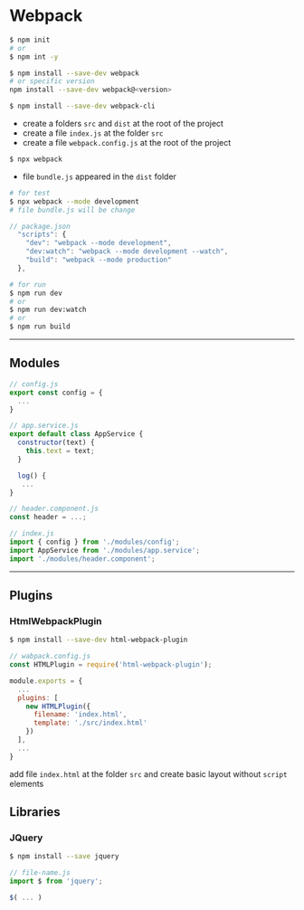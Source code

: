 # Webpack

```bash
$ npm init
# or
$ npm int -y
```

```bash
$ npm install --save-dev webpack
# or specific version
npm install --save-dev webpack@<version>
```

```bash
$ npm install --save-dev webpack-cli
```

- create a folders `src` and `dist` at the root of the project
- create a file `index.js` at the folder `src`
- create a file `webpack.config.js` at the root of the project

```bash
$ npx webpack
```

- file `bundle.js` appeared in the `dist` folder

```bash
# for test
$ npx webpack --mode development
# file bundle.js will be change
```

```js
// package.json
  "scripts": {
    "dev": "webpack --mode development",
    "dev:watch": "webpack --mode development --watch",
    "build": "webpack --mode production"
  },
```

```bash
# for run
$ npm run dev
# or
$ npm run dev:watch
# or
$ npm run build
```
***
## Modules

```js
// config.js
export const config = {
  ...
}
```

```js
// app.service.js
export default class AppService {
  constructor(text) {
    this.text = text;
  }

  log() {
   ...
}
```
```js 
// header.component.js
const header = ...;
```
```js
// index.js
import { config } from './modules/config';
import AppService from './modules/app.service';
import './modules/header.component';
```
***

## Plugins

### HtmlWebpackPlugin
```bash
$ npm install --save-dev html-webpack-plugin
```
```js
// wabpack.config.js
const HTMLPlugin = require('html-webpack-plugin');

module.exports = {
  ...
  plugins: [
    new HTMLPlugin({
      filename: 'index.html',
      template: './src/index.html'
    })
  ],
  ...
}

```

add file `index.html` at the folder `src` and create basic layout without `script` elements

## Libraries
### JQuery

```bash
$ npm install --save jquery
```

```js
// file-name.js
import $ from 'jquery';

$( ... )
```